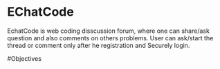 # EChatCode 
EchatCode is web coding disscussion forum, where one can share/ask question and also comments on others problems.
User can ask/start the thread or comment only after he registration and Securely login.

#Objectives

